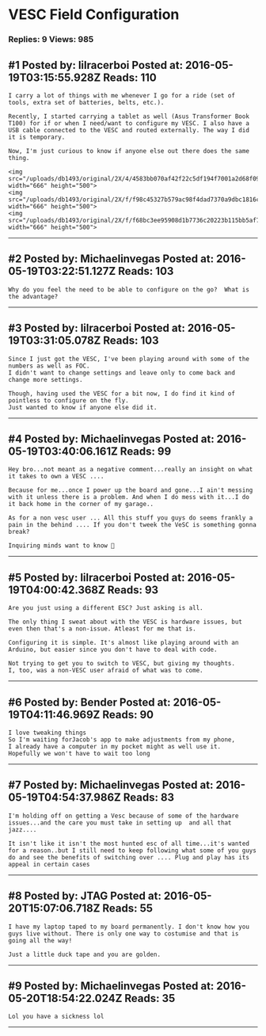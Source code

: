 # VESC Field Configuration

### Replies: 9 Views: 985

## \#1 Posted by: lilracerboi Posted at: 2016-05-19T03:15:55.928Z Reads: 110

```
I carry a lot of things with me whenever I go for a ride (set of tools, extra set of batteries, belts, etc.).

Recently, I started carrying a tablet as well (Asus Transformer Book T100) for if or when I need/want to configure my VESC. I also have a USB cable connected to the VESC and routed externally. The way I did it is temporary.

Now, I'm just curious to know if anyone else out there does the same thing.

<img src="/uploads/db1493/original/2X/4/4583bb070af42f22c5df194f7001a2d68f09bab0.jpg" width="666" height="500">
<img src="/uploads/db1493/original/2X/f/f98c45327b579ac98f4dad7370a9dbc1816c0123.jpg" width="666" height="500">
<img src="/uploads/db1493/original/2X/f/f68bc3ee95908d1b7736c20223b115bb5af7c423.jpg" width="666" height="500">
```

---
## \#2 Posted by: Michaelinvegas Posted at: 2016-05-19T03:22:51.127Z Reads: 103

```
Why do you feel the need to be able to configure on the go?  What is the advantage?
```

---
## \#3 Posted by: lilracerboi Posted at: 2016-05-19T03:31:05.078Z Reads: 103

```
Since I just got the VESC, I've been playing around with some of the numbers as well as FOC.
I didn't want to change settings and leave only to come back and change more settings.

Though, having used the VESC for a bit now, I do find it kind of pointless to configure on the fly.
Just wanted to know if anyone else did it.
```

---
## \#4 Posted by: Michaelinvegas Posted at: 2016-05-19T03:40:06.161Z Reads: 99

```
Hey bro...not meant as a negative comment...really an insight on what it takes to own a VESC ....

Because for me...once I power up the board and gone...I ain't messing with it unless there is a problem. And when I do mess with it...I do it back home in the corner of my garage..

As for a non vesc user ... All this stuff you guys do seems frankly a pain in the behind .... If you don't tweek the VeSC is something gonna break?

Inquiring minds want to know 🤔
```

---
## \#5 Posted by: lilracerboi Posted at: 2016-05-19T04:00:42.368Z Reads: 93

```
Are you just using a different ESC? Just asking is all.

The only thing I sweat about with the VESC is hardware issues, but even then that's a non-issue. Atleast for me that is.

Configuring it is simple. It's almost like playing around with an Arduino, but easier since you don't have to deal with code.

Not trying to get you to switch to VESC, but giving my thoughts.
I, too, was a non-VESC user afraid of what was to come.
```

---
## \#6 Posted by: Bender Posted at: 2016-05-19T04:11:46.969Z Reads: 90

```
I love tweaking things
So I'm waiting forJacob's app to make adjustments from my phone,
I already have a computer in my pocket might as well use it.
Hopefully we won't have to wait too long
```

---
## \#7 Posted by: Michaelinvegas Posted at: 2016-05-19T04:54:37.986Z Reads: 83

```
I'm holding off on getting a Vesc because of some of the hardware issues...and the care you must take in setting up  and all that jazz....

It isn't like it isn't the most hunted esc of all time...it's wanted for a reason..but I still need to keep following what some of you guys do and see the benefits of switching over .... Plug and play has its appeal in certain cases
```

---
## \#8 Posted by: JTAG Posted at: 2016-05-20T15:07:06.718Z Reads: 55

```
I have my laptop taped to my board permanently. I don't know how you guys live without. There is only one way to costumise and that is going all the way! 

Just a little duck tape and you are golden.
```

---
## \#9 Posted by: Michaelinvegas Posted at: 2016-05-20T18:54:22.024Z Reads: 35

```
Lol you have a sickness lol
```

---
